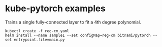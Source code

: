 # kube-pytorch examples

Trains a single fully-connected layer to fit a 4th degree polynomial.

```
kubectl create -f reg-cm.yaml
helm install --name sample1 --set configMap=reg-cm bitnami/pytorch --set entrypoint.file=main.py
```